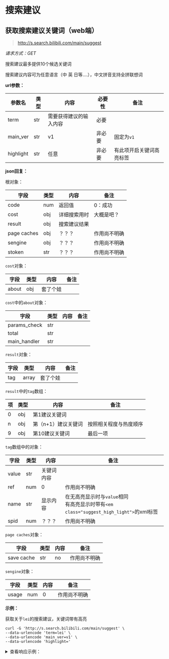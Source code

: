 # 搜索建议

## 获取搜索建议关键词（web端）

> http://s.search.bilibili.com/main/suggest

*请求方式：GET*

搜索建议最多提供10个候选关键词

搜索建议内容可为任意语言（中 英 日等....），中文拼音支持全拼联想词

**url参数：**

| 参数名    | 类型 | 内容                   | 必要性 | 备注                     |
| --------- | ---- | ---------------------- | ------ | ------------------------ |
| term      | str  | 需要获得建议的输入内容 | 必要   |                          |
| main_ver  | str  | v1                     | 非必要 | 固定为`v1`               |
| highlight | str  | 任意                   | 非必要 | 有此项开启关键词高亮标签 |

**json回复：**

根对象：

| 字段        | 类型 | 内容         | 备注         |
| ----------- | ---- | ------------ | ------------ |
| code        | num  | 返回值       | 0：成功      |
| cost        | obj  | 详细搜索用时 | 大概是吧？   |
| result      | obj  | 搜索建议结果 |              |
| page caches | obj  | ？？？       | 作用尚不明确 |
| sengine     | obj  | ？？？       | 作用尚不明确 |
| stoken      | str  | ？？？       | 作用尚不明确 |

`cost`对象：

| 字段  | 类型 | 内容     | 备注 |
| ----- | ---- | -------- | ---- |
| about | obj  | 套了个娃 |      |

`cost`中的`about`对象：

| 字段         | 类型 | 内容 | 备注 |
| ------------ | ---- | ---- | ---- |
| params_check | str  |      |      |
| total        | str  |      |      |
| main_handler | str  |      |      |

`result`对象：

| 字段 | 类型  | 内容     | 备注 |
| ---- | ----- | -------- | ---- |
| tag  | array | 套了个娃 |      |

`result`中的`tag`数组：

| 项   | 类型 | 内容                | 备注                   |
| ---- | ---- | ------------------- | ---------------------- |
| 0    | obj  | 第1建议关键词       |                        |
| n    | obj  | 第（n+1）建议关键词 | 按照相关程度与热度顺序 |
| 9    | obj  | 第10建议关键词      | 最后一项               |

`tag`数组中的对象：

| 字段  | 类型 | 内容       | 备注                                                         |
| ----- | ---- | ---------- | ------------------------------------------------------------ |
| value | str  | 关键词内容 |                                                              |
| ref   | num  | 0          | 作用尚不明确                                                 |
| name  | str  | 显示内容   | 在无高亮显示时与`value`相同<br />有高亮显示时带有`<em class="suggest_high_light">`的xml标签 |
| spid  | num  | ？？？     | 作用尚不明确                                                 |

`page caches`对象：

| 字段       | 类型 | 内容 | 备注         |
| ---------- | ---- | ---- | ------------ |
| save cache | str  | no   | 作用尚不明确 |

`sengine`对象：

| 字段  | 类型 | 内容 | 备注         |
| ----- | ---- | ---- | ------------ |
| usage | num  | 0    | 作用尚不明确 |

**示例：**

获取关于`lei`的搜索建议，关键词带有高亮

```shell
curl -G 'http://s.search.bilibili.com/main/suggest' \
--data-urlencode 'term=lei' \
--data-urlencode 'main_ver=v1' \
--data-urlencode 'highlight='
```

<details>
<summary>查看响应示例：</summary>

```json
{
    "code": 0,
    "cost": {
        "about": {
            "params_check": "0.000103",
            "total": "0.011644",
            "main_handler": "0.011472"
        }
    },
    "result": {
        "tag": [
            {
                "value": "雷军",
                "ref": 0,
                "name": "雷军",
                "spid": 1
            },
            {
                "value": "雷之律者",
                "ref": 0,
                "name": "雷之律者",
                "spid": 5
            },
            {
                "value": "LEI神",
                "ref": 0,
                "name": "<em class=\"suggest_high_light\">LEI</em>神",
                "spid": 5
            },
            {
                "value": "LEIGH ELLEXSON",
                "ref": 0,
                "name": "<em class=\"suggest_high_light\">LEI</em>GH ELLEXSON",
                "spid": 5
            },
            {
                "value": "LEICA Q2",
                "ref": 0,
                "name": "<em class=\"suggest_high_light\">LEI</em>CA Q2",
                "spid": 5
            },
            {
                "value": "LEIGHANNE",
                "ref": 0,
                "name": "<em class=\"suggest_high_light\">LEI</em>GHANNE",
                "spid": 0
            },
            {
                "value": "雷达探测姬",
                "ref": 0,
                "name": "雷达探测姬",
                "spid": 5
            },
            {
                "value": "雷律",
                "ref": 0,
                "name": "雷律",
                "spid": 5
            },
            {
                "value": "雷霆嘎巴",
                "ref": 0,
                "name": "雷霆嘎巴",
                "spid": 5
            },
            {
                "value": "雷霆沙赞",
                "ref": 0,
                "name": "雷霆沙赞",
                "spid": 5
            }
        ]
    },
    "page caches": {
        "save cache": "no"
    },
    "sengine": {
        "usage": 0
    },
    "stoken": "12344377692164099019"
}
```

</details>

